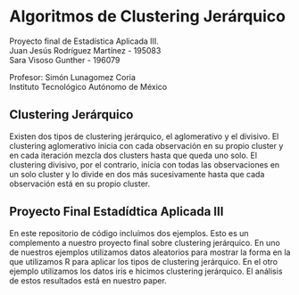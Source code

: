 # Algoritmos de Clustering Jerárquico
Proyecto final de Estadística Aplicada III. \
Juan Jesús Rodríguez Martínez  - 195083     
Sara Visoso Gunther - 196079

Profesor: Simón Lunagomez Coria \
Instituto Tecnológico Autónomo de México

## Clustering Jerárquico
Existen dos tipos de clustering jerárquico, el aglomerativo y el divisivo. El clustering aglomerativo inicia con cada observación en su propio cluster y en cada iteración mezcla dos clusters hasta que queda uno solo. El clustering divisivo, por el contrario, inicia con todas las observaciones en un solo cluster y lo divide en dos más sucesivamente hasta que cada observación está en su propio cluster.

## Proyecto Final Estadídtica Aplicada III
En este repositorio de código incluímos dos ejemplos. Esto es un complemento a nuestro proyecto final sobre clustering jerárquico. En uno de nuestros ejemplos utilizamos datos aleatorios para mostrar la forma en la que utilizamos R para aplicar los tipos de clustering jerárquico. En el otro ejemplo utilizamos los datos iris e hicimos clustering jerárquico. El análisis de estos resultados está en nuestro paper.
